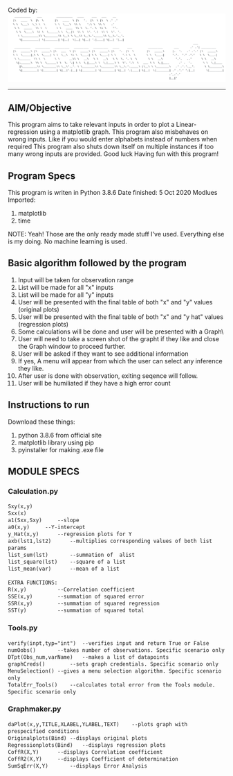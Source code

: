 
Coded by:
![# BLANK_SCREEN.exe](bs.png)
      
-------------------------------
## AIM/Objective

This program aims to take relevant inputs in order to plot a Linear-regression using a matplotlib graph.
This program also misbehaves on wrong inputs.
Like if you would enter alphabets instead of numbers when required
This program also shuts down itself on multiple instances if too many wrong inputs are provided.
Good luck Having fun with this program!

## Program Specs
This program is writen in Python 3.8.6
Date finished: 5 Oct 2020
Modlues Imported:
1. matplotlib
2. time

NOTE: Yeah! Those are the only ready made stuff I've used. Everything else is my doing.
No machine learning is used.

## Basic algorithm followed by the program

1. Input will be taken for observation range
2. List will be made for all "x" inputs
3. List will be made for all "y" inputs
4. User will be presented with the final table of both "x" and "y" values (original plots)
5. User will be presented with the final table of both "x" and "y hat" values (regression plots)
6. Some calculations will be done and user will be presented with a Graph\
7. User will need to take a screen shot of the grapht if they like and close the Graph window to proceed further.
8. User will be asked if they want to see additional information
9. If yes, A menu will appear from which the user can select any inference they like.
10. After user is done with observation, exiting seqence will follow.
11. User will be humiliated if they have a high error count 

## Instructions to run
Download these things:
1. python 3.8.6 from official site
2. matplotlib library using pip
3. pyinstaller for making .exe file

## MODULE SPECS
### Calculation.py   
	Sxy(x,y)		
	Sxx(x)			
	a1(Sxx,Sxy)		--slope
	a0(x,y)		--Y-intercept
	y_Hat(x,y)		--regression plots for Y
	axb(lst1,lst2)		--multiplies corresponding values of both list params
	list_sum(lst)		--summation of  alist
	list_square(lst)	--square of a list
	list_mean(var)		--mean of a list
	
	EXTRA FUNCTIONS:
	R(x,y)			--Correlation coefficient	
	SSE(x,y)		--summation of squared error
	SSR(x,y)  		--summation of squared regression
	SST(y)			--summation of squared total
### Tools.py   
	verify(inpt,typ="int")	--verifies input and return True or False
	numOobs()		--takes number of observations. Specific scenario only
	DTpt(Obs_num,varName)	--makes a list of datapoints
	graphCreds()		--sets graph credentials. Specific scenario only
	MenuSelection()	--gives a menu selection algorithm. Specific scenario only
	TotalErr_Tools()	--calculates total error from the Tools module. Specific scenario only
### Graphmaker.py   
	daPlot(x,y,TITLE,XLABEL,YLABEL,TEXT)	--plots graph with prespecified conditions
	Originalplots(Bind)	--displays original plots
	Regressionplots(Bind)	--displays regression plots
	CoffR(X,Y)		--displays Correlation coefficient
	CoffR2(X,Y)		--displays Coefficient of determination
	SumSqErr(X,Y)		--displays Error Analysis

